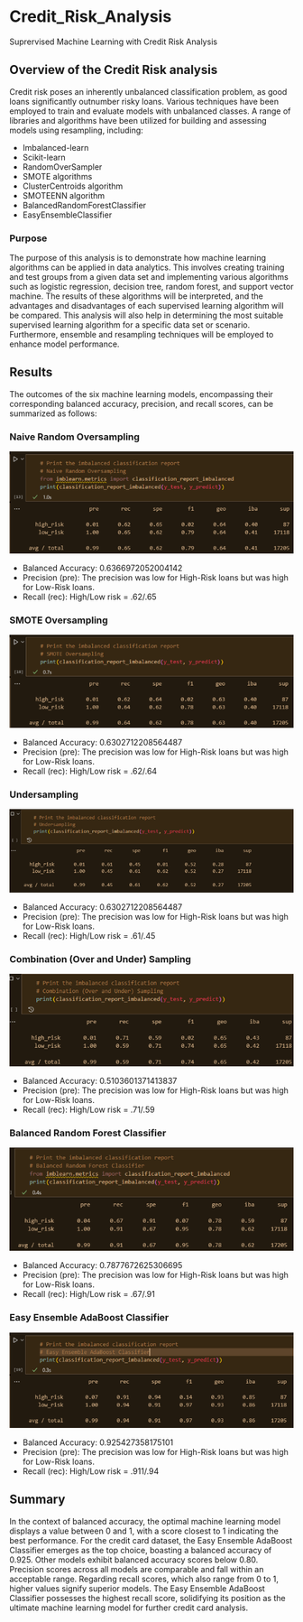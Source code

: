 # Credit_Risk_Analysis
Suprervised Machine Learning with Credit Risk Analysis

## Overview of the Credit Risk analysis
Credit risk poses an inherently unbalanced classification problem, as good loans significantly outnumber risky loans. Various techniques have been employed to train and evaluate models with unbalanced classes. A range of libraries and algorithms have been utilized for building and assessing models using resampling, including:

* Imbalanced-learn
* Scikit-learn
* RandomOverSampler
* SMOTE algorithms
* ClusterCentroids algorithm
* SMOTEENN algorithm
* BalancedRandomForestClassifier 
* EasyEnsembleClassifier 

### Purpose

The purpose of this analysis is to demonstrate how machine learning algorithms can be applied in data analytics. This involves creating training and test groups from a given data set and implementing various algorithms such as logistic regression, decision tree, random forest, and support vector machine. The results of these algorithms will be interpreted, and the advantages and disadvantages of each supervised learning algorithm will be compared. This analysis will also help in determining the most suitable supervised learning algorithm for a specific data set or scenario. Furthermore, ensemble and resampling techniques will be employed to enhance model performance.

## Results
The outcomes of the six machine learning models, encompassing their corresponding balanced accuracy, precision, and recall scores, can be summarized as follows:

### Naive Random Oversampling
![Image 1](Challenge/Images/Naive_Random_Oversampling.png)
* Balanced Accuracy: 0.6366972052004142
* Precision (pre): The precision was low for High-Risk loans but was high for Low-Risk loans.
* Recall (rec): High/Low risk = .62/.65

### SMOTE Oversampling
![Image 2](Challenge/Images/SMOTE_Oversampling.png)
* Balanced Accuracy: 0.6302712208564487
* Precision (pre): The precision was low for High-Risk loans but was high for Low-Risk loans.
* Recall (rec): High/Low risk = .62/.64

### Undersampling
![Image 3](Challenge/Images/Undersampling.png)
* Balanced Accuracy: 0.6302712208564487
* Precision (pre): The precision was low for High-Risk loans but was high for Low-Risk loans.
* Recall (rec): High/Low risk = .61/.45

### Combination (Over and Under) Sampling
![Image 4](Challenge/Images/Combination_OverandUnder_Sampling.png)
* Balanced Accuracy: 0.5103601371413837
* Precision (pre): The precision was low for High-Risk loans but was high for Low-Risk loans.
* Recall (rec): High/Low risk = .71/.59

### Balanced Random Forest Classifier
![Image 5](Challenge/Images/Balanced_Random_Forest_Classifier.png)
* Balanced Accuracy: 0.7877672625306695
* Precision (pre): The precision was low for High-Risk loans but was high for Low-Risk loans.
* Recall (rec): High/Low risk = .67/.91

### Easy Ensemble AdaBoost Classifier
![Image 6](Challenge/Images/Easy_Ensemble_Adaboost_Classifier.png)
* Balanced Accuracy: 0.925427358175101
* Precision (pre): The precision was low for High-Risk loans but was high for Low-Risk loans.
* Recall (rec): High/Low risk = .911/.94

## Summary
In the context of balanced accuracy, the optimal machine learning model displays a value between 0 and 1, with a score closest to 1 indicating the best performance. For the credit card dataset, the Easy Ensemble AdaBoost Classifier emerges as the top choice, boasting a balanced accuracy of 0.925. Other models exhibit balanced accuracy scores below 0.80. Precision scores across all models are comparable and fall within an acceptable range. Regarding recall scores, which also range from 0 to 1, higher values signify superior models. The Easy Ensemble AdaBoost Classifier possesses the highest recall score, solidifying its position as the ultimate machine learning model for further credit card analysis.


